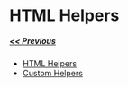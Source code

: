 # HTML Helpers
##### [<< Previous](../README.md) 

- [HTML Helpers](http://www.tutorialsteacher.com/mvc/html-helpers)
- [Custom Helpers](http://www.codeguru.com/csharp/article.php/c18255/ASPNET-MVC-Creating-Custom-HTML-Helper-Methods.htm)